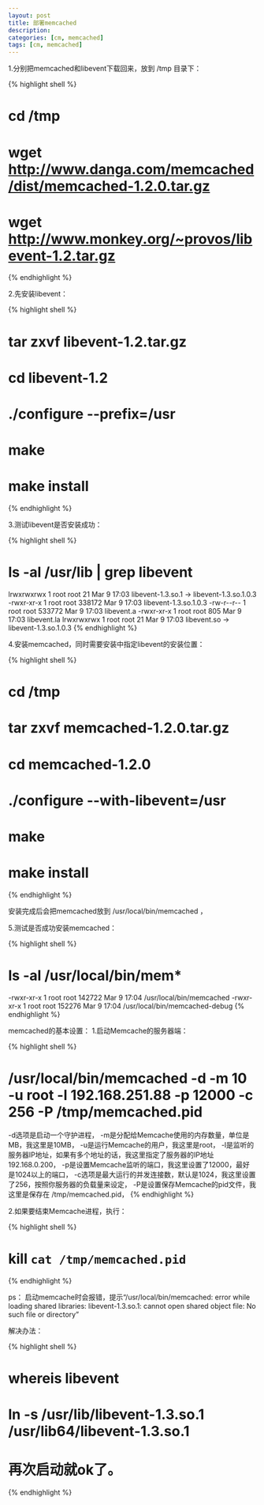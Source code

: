 ```yaml
---
layout: post
title: 部署memcached
description: 
categories: [cm, memcached]
tags: [cm, memcached]
---
```


1.分别把memcached和libevent下载回来，放到 /tmp 目录下：

{%  highlight shell %}
# cd /tmp
# wget http://www.danga.com/memcached/dist/memcached-1.2.0.tar.gz
# wget http://www.monkey.org/~provos/libevent-1.2.tar.gz
{% endhighlight %}

2.先安装libevent：

{%  highlight shell %}
# tar zxvf libevent-1.2.tar.gz
# cd libevent-1.2
# ./configure --prefix=/usr
# make
# make install
{% endhighlight %}

3.测试libevent是否安装成功：

{%  highlight shell %}
# ls -al /usr/lib | grep libevent
lrwxrwxrwx   1 root root       21 Mar  9 17:03 libevent-1.3.so.1 -> libevent-1.3.so.1.0.3
-rwxr-xr-x   1 root root   338172 Mar  9 17:03 libevent-1.3.so.1.0.3
-rw-r--r--   1 root root   533772 Mar  9 17:03 libevent.a
-rwxr-xr-x   1 root root      805 Mar  9 17:03 libevent.la
lrwxrwxrwx   1 root root       21 Mar  9 17:03 libevent.so -> libevent-1.3.so.1.0.3
{% endhighlight %}

4.安装memcached，同时需要安装中指定libevent的安装位置：

{%  highlight shell %}
# cd /tmp
# tar zxvf memcached-1.2.0.tar.gz
# cd memcached-1.2.0
# ./configure --with-libevent=/usr
# make
# make install
{% endhighlight %}

安装完成后会把memcached放到 /usr/local/bin/memcached ，

5.测试是否成功安装memcached：

{%  highlight shell %}
# ls -al /usr/local/bin/mem*
-rwxr-xr-x 1 root root 142722 Mar  9 17:04 /usr/local/bin/memcached
-rwxr-xr-x 1 root root 152276 Mar  9 17:04 /usr/local/bin/memcached-debug
{% endhighlight %}

memcached的基本设置：
1.启动Memcache的服务器端：


{%  highlight shell %}
# /usr/local/bin/memcached -d -m 10 -u root -l 192.168.251.88 -p 12000 -c 256 -P /tmp/memcached.pid
-d选项是启动一个守护进程，
-m是分配给Memcache使用的内存数量，单位是MB，我这里是10MB，
-u是运行Memcache的用户，我这里是root，
-l是监听的服务器IP地址，如果有多个地址的话，我这里指定了服务器的IP地址192.168.0.200，
-p是设置Memcache监听的端口，我这里设置了12000，最好是1024以上的端口，
-c选项是最大运行的并发连接数，默认是1024，我这里设置了256，按照你服务器的负载量来设定，
-P是设置保存Memcache的pid文件，我这里是保存在 /tmp/memcached.pid，
{% endhighlight %}

2.如果要结束Memcache进程，执行：

{%  highlight shell %}
# kill `cat /tmp/memcached.pid`
{% endhighlight %}

ps：
    启动memcache时会报错，提示“/usr/local/bin/memcached: error while loading shared libraries: libevent-1.3.so.1: cannot open shared object file: No such file or directory”
    
解决办法：

{%  highlight shell %}
# whereis libevent
# ln -s /usr/lib/libevent-1.3.so.1 /usr/lib64/libevent-1.3.so.1
# 再次启动就ok了。
{% endhighlight %}